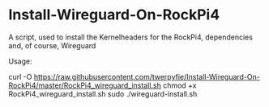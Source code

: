 # Install-Wireguard-On-RockPi4
A script, used to install the Kernelheaders for the RockPi4, dependencies and, of course, Wireguard


Usage:

curl -O https://raw.githubusercontent.com/twerpyfie/Install-Wireguard-On-RockPi4/master/RockPi4_wireguard_install.sh
chmod +x RockPi4_wireguard_install.sh
sudo ./wireguard-install.sh
